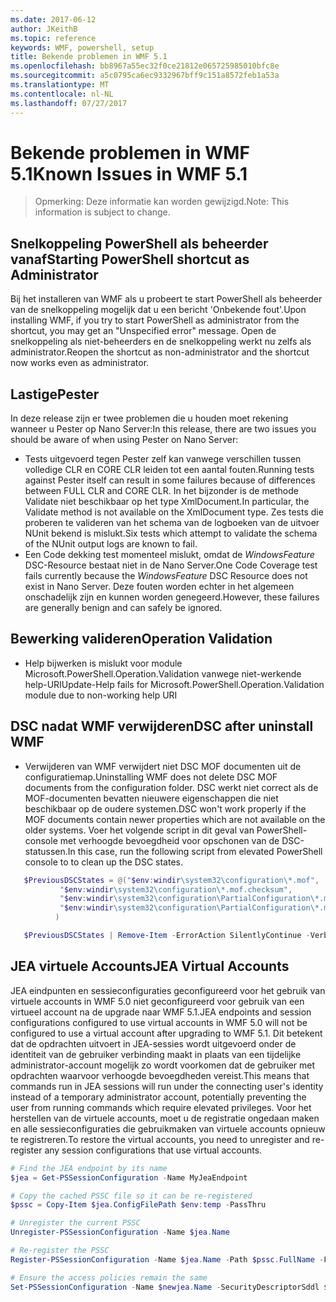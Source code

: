 ```yaml
---
ms.date: 2017-06-12
author: JKeithB
ms.topic: reference
keywords: WMF, powershell, setup
title: Bekende problemen in WMF 5.1
ms.openlocfilehash: bb8967a55ec32f0ce21812e065725985010bfc8e
ms.sourcegitcommit: a5c0795ca6ec9332967bff9c151a8572feb1a53a
ms.translationtype: MT
ms.contentlocale: nl-NL
ms.lasthandoff: 07/27/2017
---
```

# <a name="known-issues-in-wmf-51"></a><span data-ttu-id="5d7d1-103">Bekende problemen in WMF 5.1</span><span class="sxs-lookup"><span data-stu-id="5d7d1-103">Known Issues in WMF 5.1</span></span> #

> <span data-ttu-id="5d7d1-104">Opmerking: Deze informatie kan worden gewijzigd.</span><span class="sxs-lookup"><span data-stu-id="5d7d1-104">Note: This information is subject to change.</span></span>

## <a name="starting-powershell-shortcut-as-administrator"></a><span data-ttu-id="5d7d1-105">Snelkoppeling PowerShell als beheerder vanaf</span><span class="sxs-lookup"><span data-stu-id="5d7d1-105">Starting PowerShell shortcut as Administrator</span></span>
<span data-ttu-id="5d7d1-106">Bij het installeren van WMF als u probeert te start PowerShell als beheerder van de snelkoppeling mogelijk dat u een bericht 'Onbekende fout'.</span><span class="sxs-lookup"><span data-stu-id="5d7d1-106">Upon installing WMF, if you try to start PowerShell as administrator from the shortcut, you may get an "Unspecified error" message.</span></span>
<span data-ttu-id="5d7d1-107">Open de snelkoppeling als niet-beheerders en de snelkoppeling werkt nu zelfs als administrator.</span><span class="sxs-lookup"><span data-stu-id="5d7d1-107">Reopen the shortcut as non-administrator and the shortcut now works even as administrator.</span></span>

## <a name="pester"></a><span data-ttu-id="5d7d1-108">Lastige</span><span class="sxs-lookup"><span data-stu-id="5d7d1-108">Pester</span></span>
<span data-ttu-id="5d7d1-109">In deze release zijn er twee problemen die u houden moet rekening wanneer u Pester op Nano Server:</span><span class="sxs-lookup"><span data-stu-id="5d7d1-109">In this release, there are two issues you should be aware of when using Pester on Nano Server:</span></span>

* <span data-ttu-id="5d7d1-110">Tests uitgevoerd tegen Pester zelf kan vanwege verschillen tussen volledige CLR en CORE CLR leiden tot een aantal fouten.</span><span class="sxs-lookup"><span data-stu-id="5d7d1-110">Running tests against Pester itself can result in some failures because of differences between FULL CLR and CORE CLR.</span></span> <span data-ttu-id="5d7d1-111">In het bijzonder is de methode Validate niet beschikbaar op het type XmlDocument.</span><span class="sxs-lookup"><span data-stu-id="5d7d1-111">In particular, the Validate method is not available on the XmlDocument type.</span></span> <span data-ttu-id="5d7d1-112">Zes tests die proberen te valideren van het schema van de logboeken van de uitvoer NUnit bekend is mislukt.</span><span class="sxs-lookup"><span data-stu-id="5d7d1-112">Six tests which attempt to validate the schema of the NUnit output logs are known to fail.</span></span> 
* <span data-ttu-id="5d7d1-113">Een Code dekking test momenteel mislukt, omdat de *WindowsFeature* DSC-Resource bestaat niet in de Nano Server.</span><span class="sxs-lookup"><span data-stu-id="5d7d1-113">One Code Coverage test fails currently because the *WindowsFeature* DSC Resource does not exist in Nano Server.</span></span> <span data-ttu-id="5d7d1-114">Deze fouten worden echter in het algemeen onschadelijk zijn en kunnen worden genegeerd.</span><span class="sxs-lookup"><span data-stu-id="5d7d1-114">However, these failures are generally benign and can safely be ignored.</span></span>

## <a name="operation-validation"></a><span data-ttu-id="5d7d1-115">Bewerking valideren</span><span class="sxs-lookup"><span data-stu-id="5d7d1-115">Operation Validation</span></span> 

* <span data-ttu-id="5d7d1-116">Help bijwerken is mislukt voor module Microsoft.PowerShell.Operation.Validation vanwege niet-werkende help-URI</span><span class="sxs-lookup"><span data-stu-id="5d7d1-116">Update-Help fails for Microsoft.PowerShell.Operation.Validation module due to non-working help URI</span></span>

## <a name="dsc-after-uninstall-wmf"></a><span data-ttu-id="5d7d1-117">DSC nadat WMF verwijderen</span><span class="sxs-lookup"><span data-stu-id="5d7d1-117">DSC after uninstall WMF</span></span> 
* <span data-ttu-id="5d7d1-118">Verwijderen van WMF verwijdert niet DSC MOF documenten uit de configuratiemap.</span><span class="sxs-lookup"><span data-stu-id="5d7d1-118">Uninstalling WMF does not delete DSC MOF documents from the configuration folder.</span></span> <span data-ttu-id="5d7d1-119">DSC werkt niet correct als de MOF-documenten bevatten nieuwere eigenschappen die niet beschikbaar op de oudere systemen.</span><span class="sxs-lookup"><span data-stu-id="5d7d1-119">DSC won't work properly if the MOF documents contain newer properties which are not available on the older systems.</span></span> <span data-ttu-id="5d7d1-120">Voer het volgende script in dit geval van PowerShell-console met verhoogde bevoegdheid voor opschonen van de DSC-statussen.</span><span class="sxs-lookup"><span data-stu-id="5d7d1-120">In this case, run the following script from elevated PowerShell console to to clean up the DSC states.</span></span>
 ```powershell
    $PreviousDSCStates = @("$env:windir\system32\configuration\*.mof",
            "$env:windir\system32\configuration\*.mof.checksum",
            "$env:windir\system32\configuration\PartialConfiguration\*.mof",
            "$env:windir\system32\configuration\PartialConfiguration\*.mof.checksum"
           )

    $PreviousDSCStates | Remove-Item -ErrorAction SilentlyContinue -Verbose
 ```  

## <a name="jea-virtual-accounts"></a><span data-ttu-id="5d7d1-121">JEA virtuele Accounts</span><span class="sxs-lookup"><span data-stu-id="5d7d1-121">JEA Virtual Accounts</span></span>
<span data-ttu-id="5d7d1-122">JEA eindpunten en sessieconfiguraties geconfigureerd voor het gebruik van virtuele accounts in WMF 5.0 niet geconfigureerd voor gebruik van een virtueel account na de upgrade naar WMF 5.1.</span><span class="sxs-lookup"><span data-stu-id="5d7d1-122">JEA endpoints and session configurations configured to use virtual accounts in WMF 5.0 will not be configured to use a virtual account after upgrading to WMF 5.1.</span></span>
<span data-ttu-id="5d7d1-123">Dit betekent dat de opdrachten uitvoert in JEA-sessies wordt uitgevoerd onder de identiteit van de gebruiker verbinding maakt in plaats van een tijdelijke administrator-account mogelijk zo wordt voorkomen dat de gebruiker met opdrachten waarvoor verhoogde bevoegdheden vereist.</span><span class="sxs-lookup"><span data-stu-id="5d7d1-123">This means that commands run in JEA sessions will run under the connecting user's identity instead of a temporary administrator account, potentially preventing the user from running commands which require elevated privileges.</span></span>
<span data-ttu-id="5d7d1-124">Voor het herstellen van de virtuele accounts, moet u de registratie ongedaan maken en alle sessieconfiguraties die gebruikmaken van virtuele accounts opnieuw te registreren.</span><span class="sxs-lookup"><span data-stu-id="5d7d1-124">To restore the virtual accounts, you need to unregister and re-register any session configurations that use virtual accounts.</span></span>

```powershell
# Find the JEA endpoint by its name
$jea = Get-PSSessionConfiguration -Name MyJeaEndpoint

# Copy the cached PSSC file so it can be re-registered
$pssc = Copy-Item $jea.ConfigFilePath $env:temp -PassThru

# Unregister the current PSSC
Unregister-PSSessionConfiguration -Name $jea.Name

# Re-register the PSSC
Register-PSSessionConfiguration -Name $jea.Name -Path $pssc.FullName -Force

# Ensure the access policies remain the same
Set-PSSessionConfiguration -Name $newjea.Name -SecurityDescriptorSddl $jea.SecurityDescriptorSddl
```

